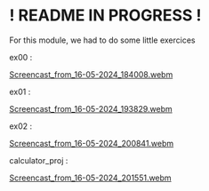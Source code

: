 # ! README IN PROGRESS ! #

For this module, we had to do some little exercices

ex00 :

[Screencast_from_16-05-2024_184008.webm](https://github.com/Claken/Piscine_Flutter/assets/51683861/679894c5-a498-47ec-a9b6-9b06836a5bea)

ex01 :

[Screencast_from_16-05-2024_193829.webm](https://github.com/Claken/Piscine_Flutter/assets/51683861/84ddb049-bff0-44a2-a736-fa1af38bc1dd)

ex02 :

[Screencast_from_16-05-2024_200841.webm](https://github.com/Claken/Piscine_Flutter/assets/51683861/1a27b03b-42ce-4870-b47a-f4ee80258ee1)

calculator_proj :

[Screencast_from_16-05-2024_201551.webm](https://github.com/Claken/Piscine_Flutter/assets/51683861/facd30c8-ea2e-46f5-a352-c124ff233ca2)
